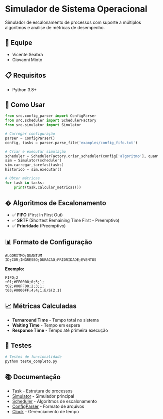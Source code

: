 ﻿# Simulador de Sistema Operacional

Simulador de escalonamento de processos com suporte a múltiplos algoritmos e análise de métricas de desempenho.

## 👥 Equipe
- Vicente Seabra
- Giovanni Mioto

## 📋 Requisitos
- Python 3.8+

## 🚀 Como Usar

```python
from src.config_parser import ConfigParser
from src.scheduler import SchedulerFactory
from src.simulator import Simulator

# Carregar configuração
parser = ConfigParser()
config, tasks = parser.parse_file('examples/config_fifo.txt')

# Criar e executar simulação
scheduler = SchedulerFactory.criar_scheduler(config['algoritmo'], quantum=config['quantum'])
sim = Simulator(scheduler)
sim.carregar_tarefas(tasks)
historico = sim.executar()

# Obter métricas
for task in tasks:
    print(task.calcular_metricas())
```



## � Algoritmos de Escalonamento

- ✅ **FIFO** (First In First Out)
- ✅ **SRTF** (Shortest Remaining Time First - Preemptivo)
- ✅ **Prioridade** (Preemptivo)

## 📊 Formato de Configuração

```
ALGORITMO;QUANTUM
ID;COR;INGRESSO;DURACAO;PRIORIDADE;EVENTOS
```

**Exemplo:**
```
FIFO;2
t01;#FF0000;0;5;1;
t02;#00FF00;2;3;1;
t03;#0000FF;4;4;1;E/S(2,1)
```

## 📈 Métricas Calculadas

- **Turnaround Time** - Tempo total no sistema
- **Waiting Time** - Tempo em espera
- **Response Time** - Tempo até primeira execução

## 🧪 Testes

```bash
# Testes de funcionalidade
python teste_completo.py
```

## 📚 Documentação

- [Task](docs/Task.md) - Estrutura de processos
- [Simulator](docs/Simulator.md) - Simulador principal
- [Scheduler](docs/Scheduler.md) - Algoritmos de escalonamento
- [ConfigParser](docs/config-parser.md) - Formato de arquivos
- [Clock](docs/Clock.md) - Gerenciamento de tempo

